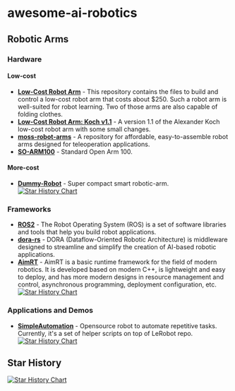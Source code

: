 # awesome-ai-robotics

## Robotic Arms
### Hardware
#### Low-cost
- [**Low-Cost Robot Arm**](https://github.com/AlexanderKoch-Koch/low_cost_robot) - This repository contains the files to build and control a low-cost robot arm that costs about $250. Such a robot arm is well-suited for robot learning. Two of those arms are also capable of folding clothes.
- [**Low-Cost Robot Arm: Koch v1.1**](https://github.com/jess-moss/koch-v1-1) - A version 1.1 of the Alexander Koch low-cost robot arm with some small changes.
- [**moss-robot-arms**](https://github.com/jess-moss/moss-robot-arms) - A repository for affordable, easy-to-assemble robot arms designed for teleoperation applications.
- [**SO-ARM100**](https://github.com/TheRobotStudio/SO-ARM100) - Standard Open Arm 100.
#### More-cost
- [**Dummy-Robot**](https://github.com/peng-zhihui/Dummy-Robot) - Super compact smart robotic-arm.
[![Star History Chart](https://api.star-history.com/svg?repos=AlexanderKoch-Koch/low_cost_robot,jess-moss/koch-v1-1,jess-moss/moss-robot-arms,TheRobotStudio/SO-ARM100,peng-zhihui/Dummy-Robot&type=Timeline)](https://star-history.com/#AlexanderKoch-Koch/low_cost_robot&jess-moss/koch-v1-1&jess-moss/moss-robot-arms&TheRobotStudio/SO-ARM100&peng-zhihui/Dummy-Robot&Timeline)

### Frameworks
- [**ROS2**](https://github.com/ros2/ros2) - The Robot Operating System (ROS) is a set of software libraries and tools that help you build robot applications.
- [**dora-rs**](https://github.com/dora-rs/dora) - DORA (Dataflow-Oriented Robotic Architecture) is middleware designed to streamline and simplify the creation of AI-based robotic applications.
- [**AimRT**](https://github.com/AimRT/AimRT) - AimRT is a basic runtime framework for the field of modern robotics. It is developed based on modern C++, is lightweight and easy to deploy, and has more modern designs in resource management and control, asynchronous programming, deployment configuration, etc.
[![Star History Chart](https://api.star-history.com/svg?repos=ros2/ros2,dora-rs/dora,AimRT/AimRT&type=Timeline)](https://star-history.com/#ros2/ros2&dora-rs/dora&AimRT/AimRT&Timeline)

### Applications and Demos
- [**SimpleAutomation**](https://github.com/1g0rrr/SimpleAutomation) - Opensource robot to automate repetitive tasks. Currently, it's a set of helper scripts on top of LeRobot repo.
[![Star History Chart](https://api.star-history.com/svg?repos=1g0rrr/simpleautomation&type=Timeline)](https://star-history.com/#1g0rrr/simpleautomation&Timeline)

## Star History
[![Star History Chart](https://api.star-history.com/svg?repos=tc-huang/awesome-ai-robotics&type=Timeline)](https://star-history.com/#tc-huang/awesome-ai-robotics&Timeline)
